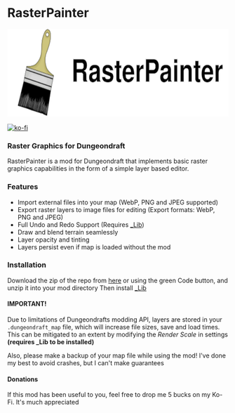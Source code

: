 # RasterPainter

<p align="center">
	<img src="banner_logo.svg" height="200" alt="RasterPainter banner logo">
</p>

[![ko-fi](https://ko-fi.com/img/githubbutton_sm.svg)](https://ko-fi.com/K3K5TC1GG)

### Raster Graphics for Dungeondraft
RasterPainter is a mod for Dungeondraft that implements basic raster graphics capabilities in the form of a simple layer based editor.


### Features
- Import external files into your map (WebP, PNG and JPEG supported)
- Export raster layers to image files for editing (Export formats: WebP, PNG and JPEG)
- Full Undo and Redo Support (Requires [_Lib](https://cartographyassets.com/assets/31828/_lib/))
- Draw and blend terrain seamlessly
- Layer opacity and tinting
- Layers persist even if map is loaded without the mod

### Installation
Download the zip of the repo from [here](https://codeload.github.com/MicroTransactionsMatterToo/RasterPainter/zip/refs/heads/main) or using the green Code button, and unzip it into your mod directory
Then install [_Lib](https://cartographyassets.com/assets/31828/_lib/)


#### IMPORTANT!
Due to limitations of Dungeondrafts modding API, layers are stored in your `.dungeondraft_map` file, which will increase file sizes, save and load times. This can be mitigated to an extent by modifying the *Render Scale* in settings **(requires _Lib to be installed)**

Also, please make a backup of your map file while using the mod! I've done my best to avoid crashes, but I can't make guarantees


#### Donations
If this mod has been useful to you, feel free to drop me 5 bucks on my Ko-Fi. It's much appreciated